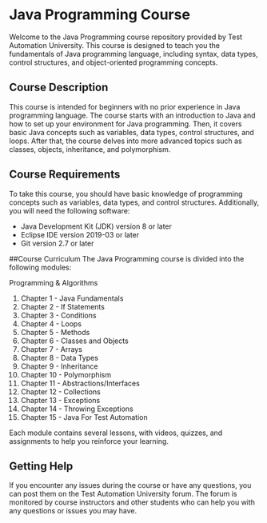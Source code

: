 # Java Programming Course

Welcome to the Java Programming course repository provided by Test Automation University. This course is designed to teach you the fundamentals of Java programming language, including syntax, data types, control structures, and object-oriented programming concepts.

## Course Description
This course is intended for beginners with no prior experience in Java programming language. The course starts with an introduction to Java and how to set up your environment for Java programming. Then, it covers basic Java concepts such as variables, data types, control structures, and loops. After that, the course delves into more advanced topics such as classes, objects, inheritance, and polymorphism.

## Course Requirements
To take this course, you should have basic knowledge of programming concepts such as variables, data types, and control structures. Additionally, you will need the following software:

* Java Development Kit (JDK) version 8 or later
* Eclipse IDE version 2019-03 or later
* Git version 2.7 or later

##Course Curriculum
The Java Programming course is divided into the following modules:

Programming & Algorithms
1. Chapter 1 - Java Fundamentals
2. Chapter 2 - If Statements
3. Chapter 3 - Conditions
4. Chapter 4 - Loops
5. Chapter 5 - Methods
6. Chapter 6 - Classes and Objects
7. Chapter 7 - Arrays
8. Chapter 8 - Data Types
9. Chapter 9 - Inheritance
10. Chapter 10 - Polymorphism
11. Chapter 11 - Abstractions/Interfaces
12. Chapter 12 - Collections
13. Chapter 13 - Exceptions
14. Chapter 14 - Throwing Exceptions
15. Chapter 15 - Java For Test Automation

Each module contains several lessons, with videos, quizzes, and assignments to help you reinforce your learning.

## Getting Help
If you encounter any issues during the course or have any questions, you can post them on the Test Automation University forum. The forum is monitored by course instructors and other students who can help you with any questions or issues you may have.

